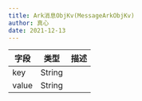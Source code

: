 ```yaml
---
title: Ark消息ObjKv(MessageArkObjKv)
author: 真心
date: 2021-12-13
---
```


| 字段  | 类型   | 描述 |
| ----- | ------ | ---- |
| key   | String |      |
| value | String |      |
